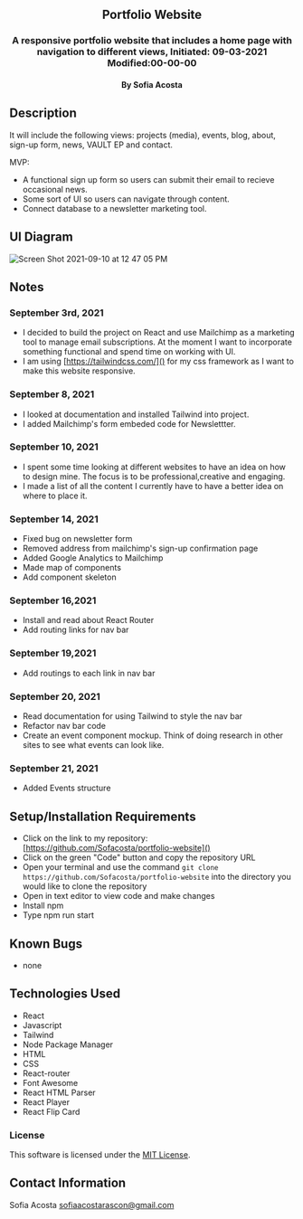 <div align="center">

## Portfolio Website 

</div>

<h3 align="center">A responsive portfolio website that includes a home page with navigation to different views, Initiated: 09-03-2021 Modified:00-00-00</h3>
<h4 align="center"> By Sofia Acosta</h4>

## Description
It will include the following views: projects (media), events, blog, about, sign-up form, news, VAULT EP and contact. 

MVP: 
- A functional sign up form so users can submit their email to recieve occasional news. 
- Some sort of UI so users can navigate through content.
- Connect database to a newsletter marketing tool. 

## UI Diagram
![Screen Shot 2021-09-10 at 12 47 05 PM](https://user-images.githubusercontent.com/76922539/132920907-dbfc4bf4-185d-403f-95bb-23cf76f3a978.png)

## Notes 
### September 3rd, 2021
- I decided to build the project on React and use Mailchimp as a marketing tool to manage email subscriptions. At the moment I want to incorporate something functional and spend time on working with UI.
- I am using [https://tailwindcss.com/]() for my css framework as I want to make this website responsive.
### September 8, 2021
- I looked at documentation and installed Tailwind into project.
- I added Mailchimp's form embeded code for Newslettter. 
### September 10, 2021
- I spent some time looking at different websites to have an idea on how to design mine. The focus is to be professional,creative and engaging. 
- I made a list of all the content I currently have to have a better idea on where to place it.
### September 14, 2021
- Fixed bug on newsletter form
- Removed address from mailchimp's sign-up confirmation page
- Added Google Analytics to Mailchimp
- Made map of components
- Add component skeleton
### September 16,2021
- Install and read about React Router
- Add routing links for nav bar
### September 19,2021
- Add routings to each link in nav bar 
### September 20, 2021
- Read documentation for using Tailwind to style the nav bar
- Refactor nav bar code
- Create an event component mockup. Think of doing research in other sites to see what events can look like.
### September 21, 2021
- Added Events structure 


## Setup/Installation Requirements
- Click on the link to my repository: [https://github.com/Sofacosta/portfolio-website]()
- Click on the green "Code" button and copy the repository URL
- Open your terminal and use the command `git clone https://github.com/Sofacosta/portfolio-website` into the directory you would like to clone the repository
- Open in text editor to view code and make changes
- Install npm
- Type npm run start

## Known Bugs
- none

## Technologies Used

- React
- Javascript
- Tailwind
- Node Package Manager 
- HTML
- CSS
- React-router
- Font Awesome
- React HTML Parser
- React Player
- React Flip Card

### License

This software is licensed under the [MIT License](https://choosealicense.com/licenses/mit/).

## Contact Information 
Sofia Acosta sofiaacostarascon@gmail.com
